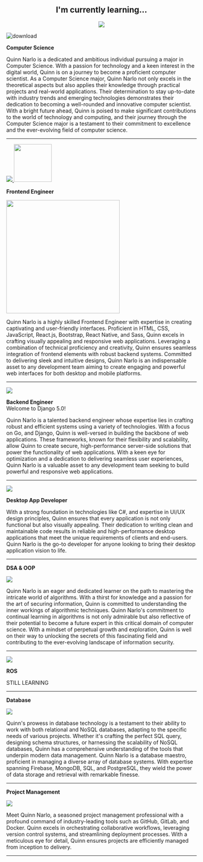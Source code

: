 <div align="center">
  


## I'm currently learning...

<p align="center">
  <a href="https://skillicons.dev">
    <img src="https://skillicons.dev/icons?i=perl,rust" />
  </a>
</p>

</div>  
<div align="left">


  
![download](https://github.com/pyquinnnarlo/pyquinnnarlo/assets/105549100/4900c097-4556-4aea-9e7b-a3ebc3718c40)


</div>

<div align="left">
  
**Computer Science**
</div>
Quinn Narlo is a dedicated and ambitious individual pursuing a major in Computer Science. With a passion for technology and a keen interest in the digital world, Quinn is on a journey to become a proficient computer scientist. As a Computer Science major, Quinn Narlo not only excels in the theoretical aspects but also applies their knowledge through practical projects and real-world applications. Their determination to stay up-to-date with industry trends and emerging technologies demonstrates their dedication to becoming a well-rounded and innovative computer scientist. With a bright future ahead, Quinn is poised to make significant contributions to the world of technology and computing, and their journey through the Computer Science major is a testament to their commitment to excellence and the ever-evolving field of computer science.
<hr />


</div>


<div align="left">

<p align="left">
  <a href="https://skillicons.dev">
    <img src="https://skillicons.dev/icons?i=html,css,bootstrap,tailwind,sass,js,react,react" />
    <img src="https://github.com/pyquinnnarlo/pyquinnnarlo/assets/105549100/05903e8c-47c0-45d6-a4b2-10aa54ceb646" width="100"/>
  </a>
</p>



<div align="left">

**Frontend Engineer**
<br />

</div>

  <img src="https://github.com/pyquinnnarlo/pyquinnnarlo/assets/105549100/e1bdb192-ec77-4d87-b71a-46a3ac3f779e" width="300" />


Quinn Narlo is a highly skilled Frontend Engineer with expertise in creating captivating and user-friendly interfaces. Proficient in HTML, CSS, JavaScript, React.js, Bootstrap, React Native, and Sass, Quinn excels in crafting visually appealing and responsive web applications. Leveraging a combination of technical proficiency and creativity, Quinn ensures seamless integration of frontend elements with robust backend systems. Committed to delivering sleek and intuitive designs, Quinn Narlo is an indispensable asset to any development team aiming to create engaging and powerful web interfaces for both desktop and mobile platforms.
<hr />
</div>

<div align="left">
<p align="left">
  <a href="https://skillicons.dev">
    <img src="https://skillicons.dev/icons?i=django,fastapi,go" />
  </a>
</p>
  


**Backend Engineer**
<br />
Welcome to Django 5.0!

</div>

Quinn Narlo is a talented backend engineer whose expertise lies in crafting robust and efficient systems using a variety of technologies. With a focus on Go, and Django, Quinn is well-versed in building the backbone of web applications. These frameworks, known for their flexibility and scalability, allow Quinn to create secure, high-performance server-side solutions that power the functionality of web applications. With a keen eye for optimization and a dedication to delivering seamless user experiences, Quinn Narlo is a valuable asset to any development team seeking to build powerful and responsive web applications.
<hr />
</div>


<div align="left">

<p align="left">
  <a href="https://skillicons.dev">
    <img src="https://skillicons.dev/icons?i=cs,xaml" />
  </a>
</p>

**Desktop App Developer**

With a strong foundation in technologies like C#, and expertise in UI/UX design principles, Quinn ensures that every application is not only functional but also visually appealing. Their dedication to writing clean and maintainable code results in reliable and high-performance desktop applications that meet the unique requirements of clients and end-users. Quinn Narlo is the go-to developer for anyone looking to bring their desktop application vision to life.
<hr />


</div>


<div align="left">
  
**DSA & OOP**

<p align="left">
  <a href="https://skillicons.dev">
    <img src="https://skillicons.dev/icons?i=java,cs,python" />
  </a>
</p>


Quinn Narlo is an eager and dedicated learner on the path to mastering the intricate world of algorithms. With a thirst for knowledge and a passion for the art of securing information, Quinn is committed to understanding the inner workings of algorithmic techniques. Quinn Narlo's commitment to continual learning in algorithms is not only admirable but also reflective of their potential to become a future expert in this critical domain of computer science. With a mindset of perpetual growth and exploration, Quinn is well on their way to unlocking the secrets of this fascinating field and contributing to the ever-evolving landscape of information security.
<hr />

</div>



<div align="left">

<p align="left">
  <a href="https://skillicons.dev">
    <img src="https://skillicons.dev/icons?i=c,cpp,python" />
  </a>
</p>


**ROS**
<br />

STILL LEARNING

<hr />
</div>




<div align="left">
  
**Database**

<p align="left">
  <a href="https://skillicons.dev">
    <img src="https://skillicons.dev/icons?i=postgres,firebase,mongodb,sqlite" />
  </a>
</p>

Quinn's prowess in database technology is a testament to their ability to work with both relational and NoSQL databases, adapting to the specific needs of various projects. Whether it's crafting the perfect SQL query, designing schema structures, or harnessing the scalability of NoSQL databases, Quinn has a comprehensive understanding of the tools that underpin modern data management. Quinn Narlo is a database maestro, proficient in managing a diverse array of database systems. With expertise spanning Firebase, MongoDB, SQL, and PostgreSQL, they wield the power of data storage and retrieval with remarkable finesse.
<hr />

</div>


<div align="left">

  
**Project Management**
<p align="left">
  <a href="https://skillicons.dev">
    <img src="https://skillicons.dev/icons?i=gitlab,github,docker,ngnix" />
  </a>
</p>

Meet Quinn Narlo, a seasoned project management professional with a profound command of industry-leading tools such as GitHub, GitLab, and Docker. Quinn excels in orchestrating collaborative workflows, leveraging version control systems, and streamlining deployment processes. With a meticulous eye for detail, Quinn ensures projects are efficiently managed from inception to delivery.

</div>
<hr />

